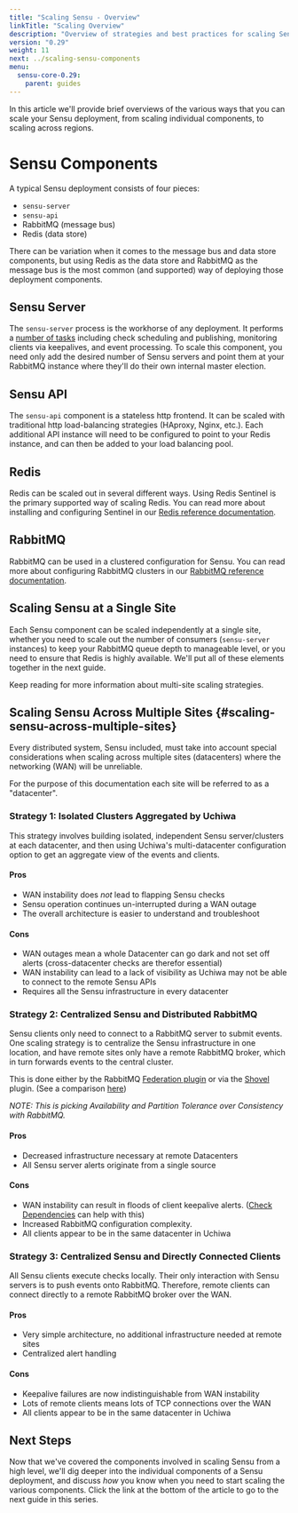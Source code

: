 ```yaml
---
title: "Scaling Sensu - Overview"
linkTitle: "Scaling Overview"
description: "Overview of strategies and best practices for scaling Sensu"
version: "0.29"
weight: 11
next: ../scaling-sensu-components
menu:
  sensu-core-0.29:
    parent: guides
---
```


In this article we'll provide brief overviews of the various ways that you can scale your Sensu deployment, from scaling individual components, to scaling across regions.

# Sensu Components

A typical Sensu deployment consists of four pieces:

* `sensu-server`
* `sensu-api`
* RabbitMQ (message bus)
* Redis (data store)

There can be variation when it comes to the message bus and data store components, but using Redis as the data store and RabbitMQ as the message bus is the most common (and supported) way of deploying those deployment components.

## Sensu Server

The `sensu-server` process is the workhorse of any deployment. It performs a [number of tasks][1] including check scheduling and publishing, monitoring clients via keepalives, and event processing. To scale this component, you need only add the desired number of Sensu servers and point them at your RabbitMQ instance where they'll do their own internal master election.

## Sensu API

The `sensu-api` component is a stateless http frontend. It can be scaled with traditional http load-balancing strategies (HAproxy, Nginx, etc.). Each additional API instance will need to be configured to point to your Redis instance, and can then be added to your load balancing pool.

## Redis

Redis can be scaled out in several different ways. Using Redis Sentinel is the primary supported way of scaling Redis. You can read more about installing and configuring Sentinel in our [Redis reference documentation][2].

## RabbitMQ

RabbitMQ can be used in a clustered configuration for Sensu. You can read more about configuring RabbitMQ clusters in our [RabbitMQ reference documentation][3].

## Scaling Sensu at a Single Site

Each Sensu component can be scaled independently at a single site, whether you need to scale out the number of consumers (`sensu-server` instances) to keep your RabbitMQ queue depth to manageable level, or you need to ensure that Redis is highly available. We'll put all of these elements together in the next guide.

Keep reading for more information about multi-site scaling strategies.

## Scaling Sensu Across Multiple Sites {#scaling-sensu-across-multiple-sites}

Every distributed system, Sensu included, must take into account special considerations when scaling across multiple sites (datacenters) where the networking (WAN) will be unreliable.

For the purpose of this documentation each site will be referred to as a "datacenter".

### Strategy 1: Isolated Clusters Aggregated by Uchiwa

This strategy involves building isolated, independent Sensu server/clusters at each datacenter, and then using Uchiwa's multi-datacenter configuration option to get an aggregate view of the events and clients.

#### Pros

* WAN instability does *not* lead to flapping Sensu checks
* Sensu operation continues un-interrupted during a WAN outage
* The overall architecture is easier to understand and troubleshoot

#### Cons

* WAN outages mean a whole Datacenter can go dark and not set off alerts (cross-datacenter checks are therefor essential)
* WAN instability can lead to a lack of visibility as Uchiwa may not be able to connect to the remote Sensu APIs
* Requires all the Sensu infrastructure in every datacenter

### Strategy 2: Centralized Sensu and Distributed RabbitMQ

Sensu clients only need to connect to a RabbitMQ server to submit events. One scaling strategy is to centralize the Sensu infrastructure in one location, and have remote sites only have a remote RabbitMQ broker, which in turn forwards events to the central cluster.

This is done either by the RabbitMQ [Federation plugin][4] or via the [Shovel][5] plugin. (See a comparison [here][6])

_NOTE: This is picking Availability and Partition Tolerance over Consistency with RabbitMQ._

#### Pros

* Decreased infrastructure necessary at remote Datacenters
* All Sensu server alerts originate from a single source

#### Cons

* WAN instability can result in floods of client keepalive alerts. ([Check Dependencies][6] can help with this)
* Increased RabbitMQ configuration complexity.
* All clients appear to be in the same datacenter in Uchiwa

### Strategy 3: Centralized Sensu and Directly Connected Clients

All Sensu clients execute checks locally. Their only interaction with Sensu servers is to push events onto RabbitMQ. Therefore, remote clients can connect directly to a remote RabbitMQ broker over the WAN.

#### Pros

* Very simple architecture, no additional infrastructure needed at remote sites
* Centralized alert handling

#### Cons

* Keepalive failures are now indistinguishable from WAN instability
* Lots of remote clients means lots of TCP connections over the WAN
* All clients appear to be in the same datacenter in Uchiwa

## Next Steps

Now that we've covered the components involved in scaling Sensu from a high level, we'll dig deeper into the individual components of a Sensu deployment, and discuss _how_ you know when you need to start scaling the various components. Click the link at the bottom of the article to go to the next guide in this series.

<!-- LINKS -->
[1]: ../../reference/server/#what-is-the-sensu-server
[2]: ../../reference/redis/
[3]: ../..reference/rabbitmq/
[4]: https://www.rabbitmq.com/federation.html
[5]: https://www.rabbitmq.com/shovel.html
[6]: https://www.rabbitmq.com/distributed.html
[7]: /sensu-enterprise/latest/filters/check-dependencies

